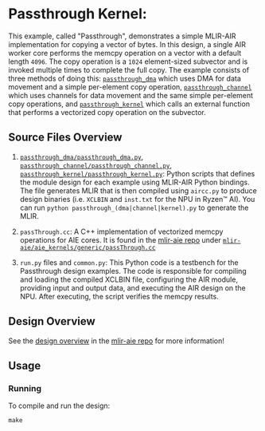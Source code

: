 <!---//===- README.md -----------------------------------------*- Markdown -*-===//
//
// Copyright (C) 2024, Advanced Micro Devices, Inc.
// SPDX-License-Identifier: MIT
// 
//===----------------------------------------------------------------------===//-->

# Passthrough Kernel:

This example, called "Passthrough", demonstrates a simple MLIR-AIR implementation for copying a vector of bytes. In this design, a single AIR worker core performs the memcpy operation on a vector with a default length `4096`. The copy operation is a `1024` element-sized subvector and is invoked multiple times to complete the full copy. The example consists of three methods of doing this: [`passthrough_dma`](./passthrough_dma) which uses DMA for data movement and a simple per-element copy operation, [`passthrough_channel`](./passthrough_channel) which uses channels for data movement and the same simple per-element copy operations, and [`passthrough_kernel`](./passthrough_kernel) which calls an external function that performs a vectorized copy operation on the subvector.

## Source Files Overview

1. [`passthrough_dma/passthrough_dma.py`](./passthrough_dma/passthrough_dma.py), [`passthrough_channel/passthrough_channel.py`](passthrough_channel/passthrough_channel.py), [`passthrough_kernel/passthrough_kernel.py`](passthrough_kernel/passthrough_kernel.py): Python scripts that defines the module design for each example using MLIR-AIR Python bindings. The file generates MLIR that is then compiled using `aircc.py` to produce design binaries (i.e. `XCLBIN` and `inst.txt` for the NPU in Ryzen™ AI). You can run `python passthrough_(dma|channel|kernel).py` to generate the MLIR.

1. `passThrough.cc`: A C++ implementation of vectorized memcpy operations for AIE cores. It is found in the [mlir-aie repo](https://github.com/Xilinx/mlir-aie) under [`mlir-aie/aie_kernels/generic/passThrough.cc`](https://github.com/Xilinx/mlir-aie/blob/main/aie_kernels/generic/passThrough.cc)

1. `run.py` files and `common.py`: This Python code is a testbench for the Passthrough design examples. The code is responsible for compiling and loading the compiled XCLBIN file, configuring the AIR module, providing input and output data, and executing the AIR design on the NPU. After executing, the script verifies the memcpy results.

## Design Overview

See the [design overview](https://github.com/Xilinx/mlir-aie/tree/main/programming_examples/basic/passthrough_kernel) in the [mlir-aie repo](https://github.com/Xilinx/mlir-aie) for more information!

## Usage

### Running

To compile and run the design:

```
make
```